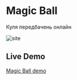 # Magic Ball
Куля передбачень онлайн

![site](./ball.png)

## Live Demo
[Magic Ball demo](https://andriival.github.io/magic-ball)
